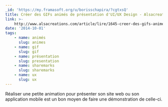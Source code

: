 ```yaml
---
_id: 'https://my.framasoft.org/u/borisschapira/?cgtxsQ'
title: Créer des GIFs animés de présentation d'UI/UX Design - Alsacreations
link: >-
    http://www.alsacreations.com/article/lire/1645-creer-des-gifs-animes-de-presentation-ux-design.html
date: '2014-10-01'
tags:
    - name: animés
      slug: animes
    - name: gif
      slug: gif
    - name: présentation
      slug: presentation
    - name: sharemarks
      slug: sharemarks
    - name: ux
      slug: ux
---
```


<div class="markdown"><p>Réaliser une petite animation pour présenter son site web ou son application mobile est un bon moyen de faire une démonstration de celle-ci.
</p></div>
